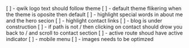 [ ] - qwik logo text should follow theme
[ ] - default theme flikering when the theme is oposite then default
[ ] - highlight special words in about me and the hero secion
[ ] - highlight contact links
[ ] - blog is under construction
[ ] - if path is not / then clicking on contact should drow you back to / and
scroll to contact section
[ ] - active route shoud have active indicator
[ ] - mobile menu
[ ] - images needs to be optimzed

